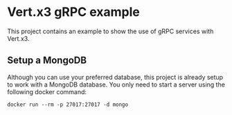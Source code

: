 # Vert.x3 gRPC example

This project contains an example to show the use of gRPC services with Vert.x3.

## Setup a MongoDB

Although you can use your preferred database, this project is already setup to
work with a MongoDB database. You only need to start a server using the following
docker command:

```
docker run --rm -p 27017:27017 -d mongo
``` 